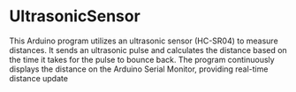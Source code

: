 # UltrasonicSensor
This Arduino program utilizes an ultrasonic sensor (HC-SR04) to measure distances. It sends an ultrasonic pulse and calculates the distance based on the time it takes for the pulse to bounce back. The program continuously displays the distance on the Arduino Serial Monitor, providing real-time distance update

